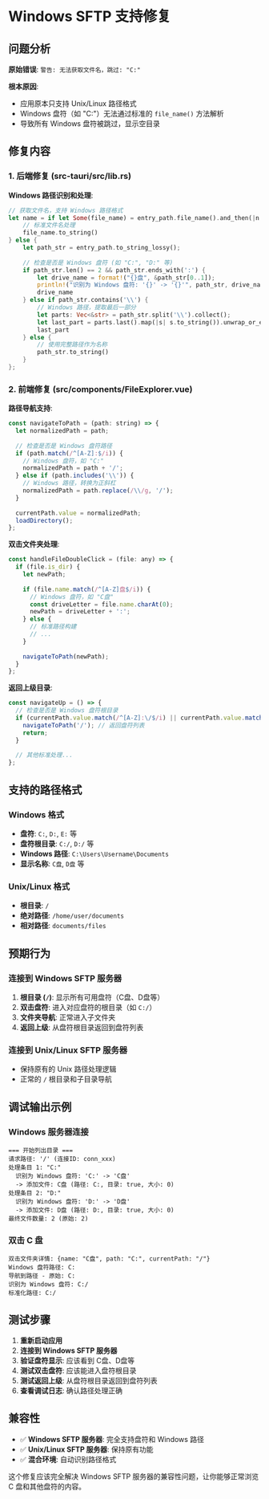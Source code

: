 # Windows SFTP 支持修复

## 问题分析

**原始错误**: `警告: 无法获取文件名，跳过: "C:"`

**根本原因**:
- 应用原本只支持 Unix/Linux 路径格式
- Windows 盘符（如 "C:"）无法通过标准的 `file_name()` 方法解析
- 导致所有 Windows 盘符被跳过，显示空目录

## 修复内容

### 1. 后端修复 (src-tauri/src/lib.rs)

**Windows 路径识别和处理**:
```rust
// 获取文件名，支持 Windows 路径格式
let name = if let Some(file_name) = entry_path.file_name().and_then(|n| n.to_str()) {
    // 标准文件名处理
    file_name.to_string()
} else {
    let path_str = entry_path.to_string_lossy();
    
    // 检查是否是 Windows 盘符 (如 "C:", "D:" 等)
    if path_str.len() == 2 && path_str.ends_with(':') {
        let drive_name = format!("{}盘", &path_str[0..1]);
        println!("识别为 Windows 盘符: '{}' -> '{}'", path_str, drive_name);
        drive_name
    } else if path_str.contains('\\') {
        // Windows 路径，提取最后一部分
        let parts: Vec<&str> = path_str.split('\\').collect();
        let last_part = parts.last().map(|s| s.to_string()).unwrap_or_else(|| path_str.to_string());
        last_part
    } else {
        // 使用完整路径作为名称
        path_str.to_string()
    }
};
```

### 2. 前端修复 (src/components/FileExplorer.vue)

**路径导航支持**:
```javascript
const navigateToPath = (path: string) => {
  let normalizedPath = path;
  
  // 检查是否是 Windows 盘符路径
  if (path.match(/^[A-Z]:$/i)) {
    // Windows 盘符，如 "C:"
    normalizedPath = path + '/';
  } else if (path.includes('\\')) {
    // Windows 路径，转换为正斜杠
    normalizedPath = path.replace(/\\/g, '/');
  }
  
  currentPath.value = normalizedPath;
  loadDirectory();
};
```

**双击文件夹处理**:
```javascript
const handleFileDoubleClick = (file: any) => {
  if (file.is_dir) {
    let newPath;
    
    if (file.name.match(/^[A-Z]盘$/i)) {
      // Windows 盘符，如 "C盘"
      const driveLetter = file.name.charAt(0);
      newPath = driveLetter + ':';
    } else {
      // 标准路径构建
      // ...
    }
    
    navigateToPath(newPath);
  }
};
```

**返回上级目录**:
```javascript
const navigateUp = () => {
  // 检查是否是 Windows 盘符根目录
  if (currentPath.value.match(/^[A-Z]:\/$/i) || currentPath.value.match(/^[A-Z]:$/i)) {
    navigateToPath('/'); // 返回盘符列表
    return;
  }
  
  // 其他标准处理...
};
```

## 支持的路径格式

### Windows 格式
- **盘符**: `C:`, `D:`, `E:` 等
- **盘符根目录**: `C:/`, `D:/` 等
- **Windows 路径**: `C:\Users\Username\Documents`
- **显示名称**: `C盘`, `D盘` 等

### Unix/Linux 格式
- **根目录**: `/`
- **绝对路径**: `/home/user/documents`
- **相对路径**: `documents/files`

## 预期行为

### 连接到 Windows SFTP 服务器
1. **根目录 (`/`)**: 显示所有可用盘符（C盘、D盘等）
2. **双击盘符**: 进入对应盘符的根目录（如 `C:/`）
3. **文件夹导航**: 正常进入子文件夹
4. **返回上级**: 从盘符根目录返回到盘符列表

### 连接到 Unix/Linux SFTP 服务器
- 保持原有的 Unix 路径处理逻辑
- 正常的 `/` 根目录和子目录导航

## 调试输出示例

### Windows 服务器连接
```
=== 开始列出目录 ===
请求路径: '/' (连接ID: conn_xxx)
处理条目 1: "C:"
  识别为 Windows 盘符: 'C:' -> 'C盘'
  -> 添加文件: C盘 (路径: C:, 目录: true, 大小: 0)
处理条目 2: "D:"
  识别为 Windows 盘符: 'D:' -> 'D盘'
  -> 添加文件: D盘 (路径: D:, 目录: true, 大小: 0)
最终文件数量: 2 (原始: 2)
```

### 双击 C 盘
```
双击文件夹详情: {name: "C盘", path: "C:", currentPath: "/"}
Windows 盘符路径: C:
导航到路径 - 原始: C:
识别为 Windows 盘符: C:/
标准化路径: C:/
```

## 测试步骤

1. **重新启动应用**
2. **连接到 Windows SFTP 服务器**
3. **验证盘符显示**: 应该看到 C盘、D盘等
4. **测试双击盘符**: 应该能进入盘符根目录
5. **测试返回上级**: 从盘符根目录返回到盘符列表
6. **查看调试日志**: 确认路径处理正确

## 兼容性

- ✅ **Windows SFTP 服务器**: 完全支持盘符和 Windows 路径
- ✅ **Unix/Linux SFTP 服务器**: 保持原有功能
- ✅ **混合环境**: 自动识别路径格式

这个修复应该完全解决 Windows SFTP 服务器的兼容性问题，让你能够正常浏览 C 盘和其他盘符的内容。
